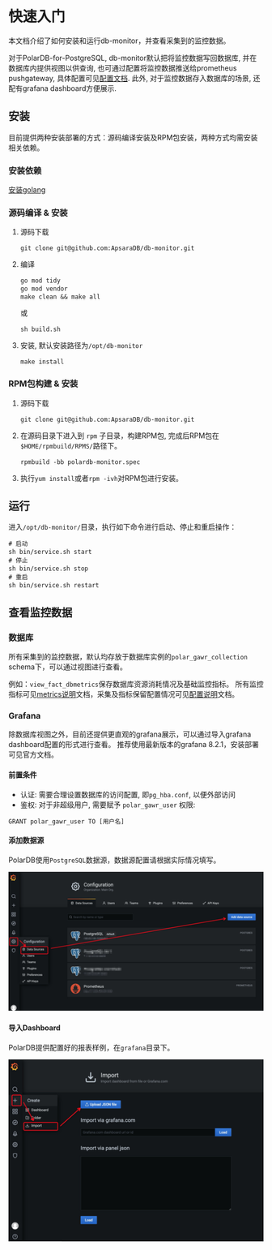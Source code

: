 # 快速入门

本文档介绍了如何安装和运行db-monitor，并查看采集到的监控数据。

对于PolarDB-for-PostgreSQL, db-monitor默认把将监控数据写回数据库, 并在数据库内提供视图以供查询, 也可通过配置将监控数据推送给prometheus pushgateway, 具体配置可见[配置文档](configuration.md).
此外, 对于监控数据存入数据库的场景, 还配有grafana dashboard方便展示.

## 安装

目前提供两种安装部署的方式：源码编译安装及RPM包安装，两种方式均需安装相关依赖。

### 安装依赖
  [安装golang](https://golang.org/doc/install)

### 源码编译 & 安装
1. 源码下载

   ```
   git clone git@github.com:ApsaraDB/db-monitor.git
   ```

2. 编译

   ```
   go mod tidy
   go mod vendor
   make clean && make all
   ```

   或

   ```
   sh build.sh
   ```

3. 安装, 默认安装路径为`/opt/db-monitor`

   ```
   make install
   ```



### RPM包构建 & 安装

1. 源码下载

   ```
   git clone git@github.com:ApsaraDB/db-monitor.git
   ```

2. 在源码目录下进入到 `rpm` 子目录，构建RPM包, 完成后RPM包在`$HOME/rpmbuild/RPMS/`路径下。

   ```
   rpmbuild -bb polardb-monitor.spec
   ```

3. 执行`yum install`或者`rpm -ivh`对RPM包进行安装。



## 运行

进入`/opt/db-monitor/`目录，执行如下命令进行启动、停止和重启操作：
```
# 启动
sh bin/service.sh start
# 停止
sh bin/service.sh stop
# 重启
sh bin/service.sh restart
```



## 查看监控数据

### 数据库

所有采集到的监控数据，默认均存放于数据库实例的`polar_gawr_collection` schema下，可以通过视图进行查看。

例如：`view_fact_dbmetrics`保存数据库资源消耗情况及基础监控指标。
所有监控指标可见[metrics说明](metrics.md)文档，采集及指标保留配置情况可见[配置说明](configuration.md)文档。

### Grafana

除数据库视图之外，目前还提供更直观的grafana展示，可以通过导入grafana dashboard配置的形式进行查看。
推荐使用最新版本的grafana 8.2.1，安装部署可见官方文档。

#### 前置条件

* 认证: 需要合理设置数据库的访问配置, 即`pg_hba.conf`, 以便外部访问
* 鉴权: 对于非超级用户, 需要赋予 `polar_gawr_user` 权限:
```
GRANT polar_gawr_user TO [用户名]
```

#### 添加数据源

PolarDB使用`PostgreSQL`数据源，数据源配置请根据实际情况填写。

![添加数据源](grafana_add_datasource.png)

#### 导入Dashboard

PolarDB提供配置好的报表样例，在`grafana`目录下。

![导入Dashboard](grafana_import_dashboard.png)
